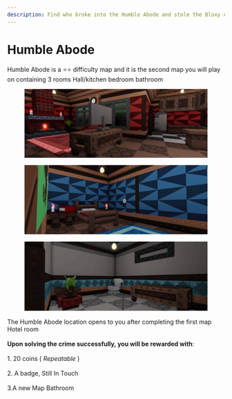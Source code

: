 ```yaml
---
description: Find who broke into the Humble Abode and stole the Bloxy Award.
---
```


# Humble Abode

Humble Abode is a ⭐⭐  difficulty map and it is the second map you will play on containing 3 rooms Hall/kitchen bedroom bathroom&#x20;

<div><figure><img src="../.gitbook/assets/file3_1.png" alt=""><figcaption></figcaption></figure> <figure><img src="../.gitbook/assets/file4.png" alt=""><figcaption></figcaption></figure></div>

<figure><img src="../.gitbook/assets/file5.png" alt=""><figcaption></figcaption></figure>

The Humble Abode location opens to you after completing the first map Hotel room\
\
**Upon solving the crime successfully, you will be rewarded with**:\
\
1\. 20 coins ( _Repeatable_ )\
\
2\. A badge, Still In Touch\
\
3.A new Map Bathroom
